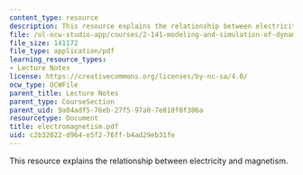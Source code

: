 ```yaml
---
content_type: resource
description: This resource explains the relationship between electricity and magnetism.
file: /ol-ocw-studio-app/courses/2-141-modeling-and-simulation-of-dynamic-systems-fall-2006/c2b32022d964e5f276ffb4ad29eb31fe_electromagnetism.pdf
file_size: 141172
file_type: application/pdf
learning_resource_types:
- Lecture Notes
license: https://creativecommons.org/licenses/by-nc-sa/4.0/
ocw_type: OCWFile
parent_title: Lecture Notes
parent_type: CourseSection
parent_uid: 9a04adf5-76eb-27f5-97a0-7e810f0f306a
resourcetype: Document
title: electromagnetism.pdf
uid: c2b32022-d964-e5f2-76ff-b4ad29eb31fe
---
```

This resource explains the relationship between electricity and magnetism.